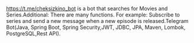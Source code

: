 https://t.me/cheksizkino_bot is a bot that searches for Movies and Series.Additional: There are many functions. For example: Subscribe to series and send a new message when a new episode is released.Telegram Bot(Java, Spring Boot, Spring Security,JWT, JDBC, JPA, Maven, Lombok, PostgreSQL,Rest API).
